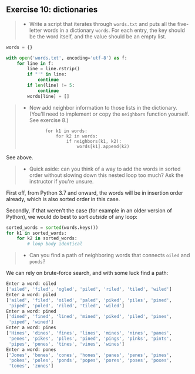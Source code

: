 ## Exercise 10: dictionaries

> * Write a script that iterates through `words.txt` and puts all the
>   five-letter words in a dictionary `words`. For each entry, the key should be
>   the word itself, and the value should be an empty list.

```python
words = {}

with open('words.txt', encoding='utf-8') as f:
    for line in f:
        line = line.rstrip()
        if "'" in line:
            continue
        if len(line) != 5:
            continue
        words[line] = []
```

> * Now add neighbor information to those lists in the dictionary. (You'll need
>   to implement or copy the `neighbors` function yourself. See exercise 8.)
> 
>             for k1 in words:
>                 for k2 in words:
>                     if neighbors(k1, k2):
>                         words[k1].append(k2)

See above.

> * Quick aside: can you think of a way to add the words in sorted order without
>   slowing down this nested loop too much? Ask the instructor if you're unsure.

First off, from Python 3.7 and onward, the words will be in insertion order
already, which is also sorted order in this case.

Secondly, if that weren't the case (for example in an older version of Python),
we would do best to sort _outside_ of any loop:

```python
sorted_words = sorted(words.keys())
for k1 in sorted_words:
    for k2 in sorted_words:
        # loop body identical
```

> * Can you find a path of neighboring words that connects `oiled` and `ponds`?

We can rely on brute-force search, and with some luck find a path:

```python
Enter a word: oiled
['ailed', 'filed', 'ogled', 'piled', 'riled', 'tiled', 'wiled']
Enter a word: piled
['ailed', 'filed', 'oiled', 'paled', 'piked', 'piles', 'pined',
 'piped', 'poled', 'riled', 'tiled', 'wiled']
Enter a word: pined
['dined', 'fined', 'lined', 'mined', 'piked', 'piled', 'pines',
 'piped', 'wined']
Enter a word: pines
['Hines', 'dines', 'fines', 'lines', 'mines', 'nines', 'panes',
 'penes', 'pikes', 'piles', 'pined', 'pings', 'pinks', 'pints',
 'pipes', 'pones', 'tines', 'vines', 'wines']
Enter a word: pones
['Jones', 'bones', 'cones', 'hones', 'panes', 'penes', 'pines',
 'pokes', 'poles', 'ponds', 'popes', 'pores', 'poses', 'poxes',
 'tones', 'zones']
```
